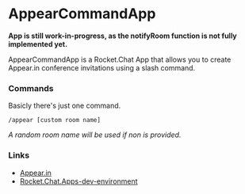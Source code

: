 # AppearCommandApp

**App is still work-in-progress, as the notifyRoom function is not fully implemented yet.**

AppearCommandApp is a Rocket.Chat App that allows you to create Appear.in conference invitations using a slash command.


### Commands

Basicly there's just one command.

	/appear [custom room name]

*A random room name will be used if non is provided.*


### Links

- [Appear.in](https://appear.in/)
- [Rocket.Chat.Apps-dev-environment](https://github.com/RocketChat/Rocket.Chat.Apps-dev-environment)
